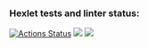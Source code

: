 ### Hexlet tests and linter status:
[![Actions Status](https://github.com/pro0om/python-project-49/actions/workflows/hexlet-check.yml/badge.svg)](https://github.com/pro0om/python-project-49/actions)
<a href="https://codeclimate.com/github/pro0om/python-project-49/maintainability"><img src="https://api.codeclimate.com/v1/badges/9469653930e0f11ad3b1/maintainability" /></a>
<a href="https://codeclimate.com/github/pro0om/python-project-49/test_coverage"><img src="https://api.codeclimate.com/v1/badges/9469653930e0f11ad3b1/test_coverage" /></a>
